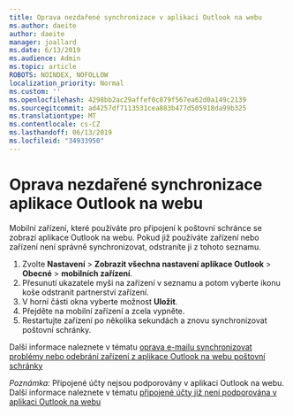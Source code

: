 ```yaml
---
title: Oprava nezdařené synchronizace v aplikaci Outlook na webu
ms.author: daeite
author: daeite
manager: joallard
ms.date: 6/13/2019
ms.audience: Admin
ms.topic: article
ROBOTS: NOINDEX, NOFOLLOW
localization_priority: Normal
ms.custom: ''
ms.openlocfilehash: 4298bb2ac29affef0c879f567ea62d0a149c2139
ms.sourcegitcommit: ad4257df7113531cea883b477d505918da99b325
ms.translationtype: MT
ms.contentlocale: cs-CZ
ms.lasthandoff: 06/13/2019
ms.locfileid: "34933950"
---
```

# <a name="fix-outlook-on-the-web-sync-issues"></a>Oprava nezdařené synchronizace aplikace Outlook na webu

Mobilní zařízení, které používáte pro připojení k poštovní schránce se zobrazí aplikace Outlook na webu. Pokud již používáte zařízení nebo zařízení není správně synchronizovat, odstraníte ji z tohoto seznamu.

1. Zvolte **Nastavení** > **Zobrazit všechna nastavení aplikace Outlook** > **Obecné** > **mobilních zařízení**.
1. Přesunutí ukazatele myši na zařízení v seznamu a potom vyberte ikonu koše odstranit partnerství zařízení.
1. V horní části okna vyberte možnost **Uložit**.
1. Přejděte na mobilní zařízení a zcela vypněte.
1. Restartujte zařízení po několika sekundách a znovu synchronizovat poštovní schránky.

Další informace naleznete v tématu [oprava e-mailu synchronizovat problémy nebo odebrání zařízení z aplikace Outlook na webu poštovní schránky](https://support.office.com/article/775ed31c-05bd-4ee4-b1b3-33fad7b5b992)

*Poznámka:* Připojené účty nejsou podporovány v aplikaci Outlook na webu. Další informace naleznete v tématu [připojené účty již není podporována v aplikaci Outlook na webu](https://support.office.com/article/5cc526bf-e928-4a99-8b9f-5e089df7d887)